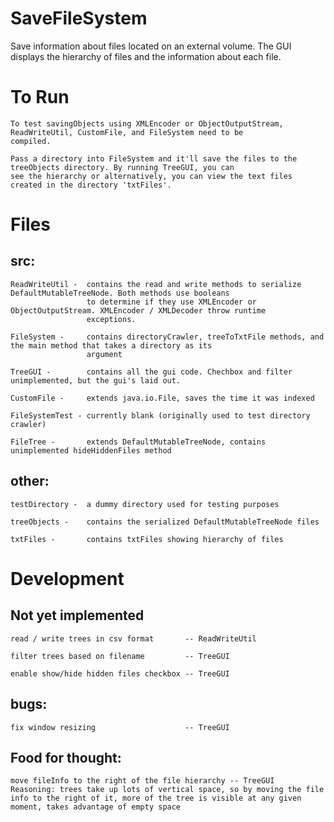 SaveFileSystem
==============

Save information about files located on an external volume.
The GUI displays the hierarchy of files and the information about each file.

# To Run #

    To test savingObjects using XMLEncoder or ObjectOutputStream, ReadWriteUtil, CustomFile, and FileSystem need to be
    compiled. 

    Pass a directory into FileSystem and it'll save the files to the treeObjects directory. By running TreeGUI, you can
    see the hierarchy or alternatively, you can view the text files created in the directory 'txtFiles'.

# Files #
## src: ##
  
    ReadWriteUtil -  contains the read and write methods to serialize DefaultMutableTreeNode. Both methods use booleans
                     to determine if they use XMLEncoder or ObjectOutputStream. XMLEncoder / XMLDecoder throw runtime
                     exceptions.

    FileSystem -     contains directoryCrawler, treeToTxtFile methods, and the main method that takes a directory as its
                     argument

    TreeGUI -        contains all the gui code. Chechbox and filter unimplemented, but the gui's laid out.

    CustomFile -     extends java.io.File, saves the time it was indexed

    FileSystemTest - currently blank (originally used to test directory crawler)

    FileTree -       extends DefaultMutableTreeNode, contains unimplemented hideHiddenFiles method


##  other:  ##
  
    testDirectory -  a dummy directory used for testing purposes

    treeObjects -    contains the serialized DefaultMutableTreeNode files

    txtFiles -       contains txtFiles showing hierarchy of files

# Development #
## Not yet implemented ##

    read / write trees in csv format       -- ReadWriteUtil

    filter trees based on filename         -- TreeGUI

    enable show/hide hidden files checkbox -- TreeGUI

## bugs: ##

    fix window resizing                    -- TreeGUI

## Food for thought: ##

    move fileInfo to the right of the file hierarchy -- TreeGUI
    Reasoning: trees take up lots of vertical space, so by moving the file info to the right of it, more of the tree is visible at any given moment, takes advantage of empty space